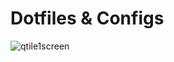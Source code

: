 # Dotfiles & Configs

![qtile1screen](https://user-images.githubusercontent.com/73176108/139561242-6bda36e7-c291-4da5-a400-7354664c27d6.png)
